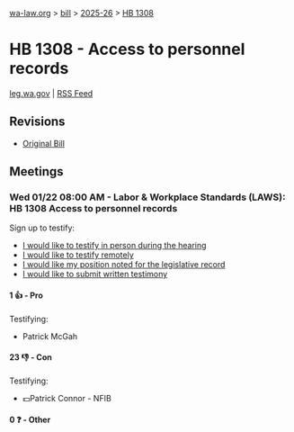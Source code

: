 [wa-law.org](/) > [bill](/bill/) > [2025-26](/bill/2025-26/) > [HB 1308](/bill/2025-26/hb/1308/)

# HB 1308 - Access to personnel records
[leg.wa.gov](https://app.leg.wa.gov/billsummary?BillNumber=1308&Year=2025&Initiative=false) | [RSS Feed](./rss.xml)

## Revisions
* [Original Bill](1/)

## Meetings
### Wed 01/22 08:00 AM - Labor & Workplace Standards (LAWS): HB 1308 Access to personnel records
Sign up to testify:
* [I would like to testify in person during the hearing](https://app.leg.wa.gov/csi/Testifier/Add?chamber=House&mId=32519&aId=161859&caId=24941&tId=1)
* [I would like to testify remotely](https://app.leg.wa.gov/csi/Testifier/Add?chamber=House&mId=32519&aId=161859&caId=24941&tId=2)
* [I would like my position noted for the legislative record](https://app.leg.wa.gov/csi/Testifier/Add?chamber=House&mId=32519&aId=161859&caId=24941&tId=3)
* [I would like to submit written testimony](https://app.leg.wa.gov/csi/Testifier/Add?chamber=House&mId=32519&aId=161859&caId=24941&tId=4)

#### 1 👍 - Pro
Testifying:
* Patrick McGah

#### 23 👎 - Con
Testifying:
* 💵Patrick Connor - NFIB

#### 0 ❓ - Other
